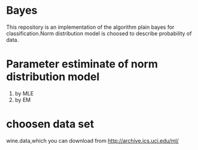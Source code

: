 # Bayes
This repository is an implementation of the algorithm plain bayes for classification.Norm distribution model is choosed to describe probability of data.
# Parameter estiminate of norm distribution model
1. by MLE
2. by EM
# choosen data set
wine.data,which you can download from http://archive.ics.uci.edu/ml/
